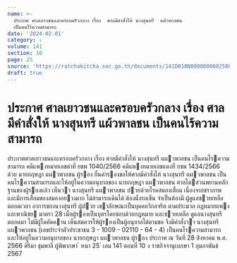 ```yaml
---
name: >-
  ประกาศ ศาลเยาวชนและครอบครัวกลาง เรื่อง  ศาลมีคำสั่งให้ นางสุนทรี  แผ้วพาลชน
  เป็นคนไร้ความสามารถ
date: '2024-02-01'
category: ง
volume: 141
section: 10
page: 25
source: 'https://ratchakitcha.soc.go.th/documents/141D010N0000000002500.pdf'
draft: true
---
```


# ประกาศ ศาลเยาวชนและครอบครัวกลาง เรื่อง  ศาลมีคำสั่งให้ นางสุนทรี  แผ้วพาลชน เป็นคนไร้ความสามารถ

ประกาศศาลเยาวชนและครอบครัวกลาง เรื่อง ศาลมีคําสั่งให้ นางสุนทรี แผวพาลชน เป็นคนไรความสามารถ คดีแพงหมายเลขดําที่ ยชพ 1040/2566 คดีแพงหมายเลขแดงที่ ยชพ 1434/2566 ด้วย นายกฤษฎา แผวพาลชน ผู้รอง ยื่นคํารองขอให้ศาลมีคําสั่งให้ นางสุนทรี แผวพาลชน เป็นคนไรความสามารถและให้อยู่ในความอนุบาลของ นายกฤษฎา แผวพาลชน ศาลไตสวนพยานหลักฐานของผู้รองแล้ว เห็นวา นางสุนทรี แผวพาลชน ปวยด้วยโรคสมองเสื่อม เนื่องจากชราภาพและมีการเสื่อมของสมองอยางมาก ไม่สามารถเดินได้ ต้องนั่งรถเข็น จําเป็นต้องมี ผู้ดูแลชวยเหลือตลอดเวลา อาการของนางสุนทรี ผู้ปวย เขาลักษณะเป็นบุคคลวิกลจริต ตามประมวล กฎหมายแพงและพาณิชย มาตรา 28 เมื่อผู้รองเป็นบุตรโดยชอบด้วยกฎหมาย และชวยเหลือ ดูแลนางสุนทรีตลอดมา ไม่มีผู้ใดคัดคาน เห็นสมควรให้ผู้รองเป็นผู้อนุบาลได้ตามขอ จึงมีคําสั่งวา นางสุนทรี แผวพาลชน (เลขประจําตัวประชาชน 3 - 1009 - 02110 - 64 - 4) เป็นคนไรความสามารถ และให้อยู่ในความอนุบาลของ นายกฤษฎา แผวพาลชน ผู้รอง ประกาศ ณ วันที่ 28 สิงหาคม พ.ศ. 2566 ศิริมา ชุมพาลี ผู้พิพากษา ้ หนา 25 ่ เลม 141 ตอนที่ 10 ง ราชกิจจานุเบกษา 1 กุมภาพันธ์ 2567
